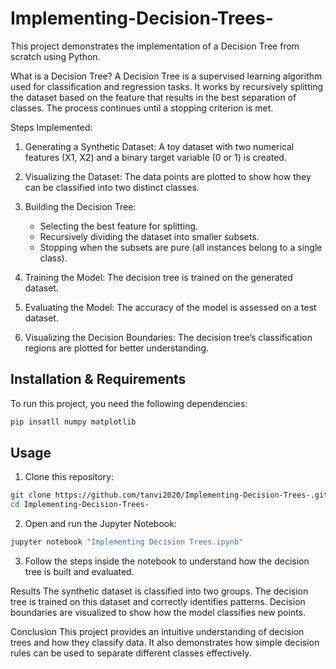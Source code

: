 # Implementing-Decision-Trees-
This project demonstrates the implementation of a Decision Tree from scratch using Python.

What is a Decision Tree? 
    A Decision Tree is a supervised learning algorithm used for classification and regression tasks. It works by recursively splitting the dataset based on the feature that results in the best separation of     classes. The process continues until a stopping criterion is met.

Steps Implemented:
1. Generating a Synthetic Dataset: A toy dataset with two numerical features (X1, X2) and a binary target variable (0 or 1) is created.

2. Visualizing the Dataset: The data points are plotted to show how they can be classified into two distinct classes.

3. Building the Decision Tree:
    - Selecting the best feature for splitting.
    - Recursively dividing the dataset into smaller subsets.
    - Stopping when the subsets are pure (all instances belong to a single class).

4. Training the Model: The decision tree is trained on the generated dataset.

5. Evaluating the Model: The accuracy of the model is assessed on a test dataset.

6. Visualizing the Decision Boundaries: The decision tree’s classification regions are plotted for better understanding.

## Installation & Requirements
To run this project, you need the following dependencies:
```bash
pip insatll numpy matplotlib
```

## Usage
1. Clone this repository:
```bash
git clone https://github.com/tanvi2020/Implementing-Decision-Trees-.git
cd Implementing-Decision-Trees-
```

2. Open and run the Jupyter Notebook:
```bash
jupyter notebook "Implementing Decision Trees.ipynb"
```

3. Follow the steps inside the notebook to understand how the decision tree is built and evaluated.

Results
The synthetic dataset is classified into two groups.
The decision tree is trained on this dataset and correctly identifies patterns.
Decision boundaries are visualized to show how the model classifies new points.

Conclusion
This project provides an intuitive understanding of decision trees and how they classify data. It also demonstrates how simple decision rules can be used to separate different classes effectively.



